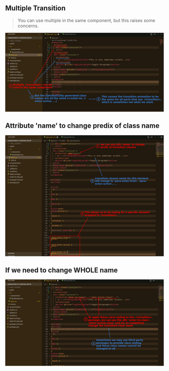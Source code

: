 ## **Multiple Transition**

> You can use multiple <transition> in the same component, but this raises some concerns.

![Alt multiple transitions are allowed](pic/01.jpg)

## **Attribute 'name' to change predix of class name**

![Alt attr name to change predix](pic/02.jpg)

## **If we need to change WHOLE name**

![Alt if we need to change whole name  of class](pic/03.jpg)
